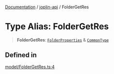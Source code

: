 [Documentation](../../packages.md) / [joplin-api](../index.md) / FolderGetRes

# Type Alias: FolderGetRes

> **FolderGetRes**: [`FolderProperties`](../interfaces/FolderProperties.md) & [`CommonType`](../interfaces/CommonType.md)

## Defined in

[model/FolderGetRes.ts:4](https://github.com/rxliuli/joplin-utils/blob/485409801cf7c952cfefe9e29020115fe6abec36/packages/joplin-api/src/model/FolderGetRes.ts#L4)
